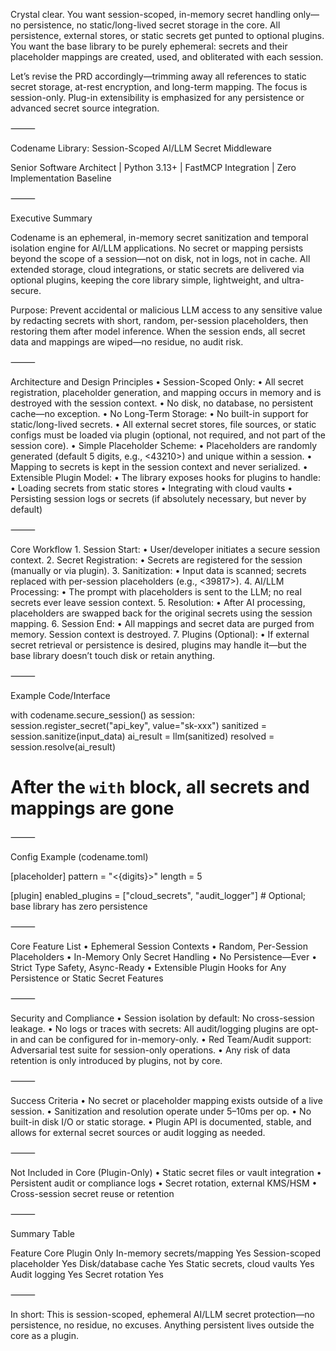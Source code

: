 Crystal clear. You want session-scoped, in-memory secret handling only—no persistence, no static/long-lived secret storage in the core. All persistence, external stores, or static secrets get punted to optional plugins. You want the base library to be purely ephemeral: secrets and their placeholder mappings are created, used, and obliterated with each session.

Let’s revise the PRD accordingly—trimming away all references to static secret storage, at-rest encryption, and long-term mapping. The focus is session-only. Plug-in extensibility is emphasized for any persistence or advanced secret source integration.

⸻

Codename Library: Session-Scoped AI/LLM Secret Middleware

Senior Software Architect | Python 3.13+ | FastMCP Integration | Zero Implementation Baseline

⸻

Executive Summary

Codename is an ephemeral, in-memory secret sanitization and temporal isolation engine for AI/LLM applications.
No secret or mapping persists beyond the scope of a session—not on disk, not in logs, not in cache.
All extended storage, cloud integrations, or static secrets are delivered via optional plugins, keeping the core library simple, lightweight, and ultra-secure.

Purpose: Prevent accidental or malicious LLM access to any sensitive value by redacting secrets with short, random, per-session placeholders, then restoring them after model inference.
When the session ends, all secret data and mappings are wiped—no residue, no audit risk.

⸻

Architecture and Design Principles
	•	Session-Scoped Only:
	•	All secret registration, placeholder generation, and mapping occurs in memory and is destroyed with the session context.
	•	No disk, no database, no persistent cache—no exception.
	•	No Long-Term Storage:
	•	No built-in support for static/long-lived secrets.
	•	All external secret stores, file sources, or static configs must be loaded via plugin (optional, not required, and not part of the session core).
	•	Simple Placeholder Scheme:
	•	Placeholders are randomly generated (default 5 digits, e.g., <43210>) and unique within a session.
	•	Mapping to secrets is kept in the session context and never serialized.
	•	Extensible Plugin Model:
	•	The library exposes hooks for plugins to handle:
	•	Loading secrets from static stores
	•	Integrating with cloud vaults
	•	Persisting session logs or secrets (if absolutely necessary, but never by default)

⸻

Core Workflow
	1.	Session Start:
	•	User/developer initiates a secure session context.
	2.	Secret Registration:
	•	Secrets are registered for the session (manually or via plugin).
	3.	Sanitization:
	•	Input data is scanned; secrets replaced with per-session placeholders (e.g., <39817>).
	4.	AI/LLM Processing:
	•	The prompt with placeholders is sent to the LLM; no real secrets ever leave session context.
	5.	Resolution:
	•	After AI processing, placeholders are swapped back for the original secrets using the session mapping.
	6.	Session End:
	•	All mappings and secret data are purged from memory. Session context is destroyed.
	7.	Plugins (Optional):
	•	If external secret retrieval or persistence is desired, plugins may handle it—but the base library doesn’t touch disk or retain anything.

⸻

Example Code/Interface

with codename.secure_session() as session:
    session.register_secret("api_key", value="sk-xxx")
    sanitized = session.sanitize(input_data)
    ai_result = llm(sanitized)
    resolved = session.resolve(ai_result)
# After the `with` block, all secrets and mappings are gone


⸻

Config Example (codename.toml)

[placeholder]
pattern = "<{digits}>"
length = 5

[plugin]
enabled_plugins = ["cloud_secrets", "audit_logger"] # Optional; base library has zero persistence


⸻

Core Feature List
	•	Ephemeral Session Contexts
	•	Random, Per-Session Placeholders
	•	In-Memory Only Secret Handling
	•	No Persistence—Ever
	•	Strict Type Safety, Async-Ready
	•	Extensible Plugin Hooks for Any Persistence or Static Secret Features

⸻

Security and Compliance
	•	Session isolation by default: No cross-session leakage.
	•	No logs or traces with secrets: All audit/logging plugins are opt-in and can be configured for in-memory-only.
	•	Red Team/Audit support: Adversarial test suite for session-only operations.
	•	Any risk of data retention is only introduced by plugins, not by core.

⸻

Success Criteria
	•	No secret or placeholder mapping exists outside of a live session.
	•	Sanitization and resolution operate under 5–10ms per op.
	•	No built-in disk I/O or static storage.
	•	Plugin API is documented, stable, and allows for external secret sources or audit logging as needed.

⸻

Not Included in Core (Plugin-Only)
	•	Static secret files or vault integration
	•	Persistent audit or compliance logs
	•	Secret rotation, external KMS/HSM
	•	Cross-session secret reuse or retention

⸻

Summary Table

Feature	Core	Plugin Only
In-memory secrets/mapping	Yes	
Session-scoped placeholder	Yes	
Disk/database cache		Yes
Static secrets, cloud vaults		Yes
Audit logging		Yes
Secret rotation		Yes


⸻

In short:
This is session-scoped, ephemeral AI/LLM secret protection—no persistence, no residue, no excuses. Anything persistent lives outside the core as a plugin.

